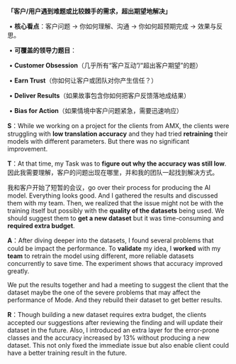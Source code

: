 **「客户/用户遇到难题或比较棘手的需求，超出期望地解决」**

​	•	**核心看点**：客户问题 -> 你如何理解、沟通 -> 你如何超预期完成 -> 效果与反思。

​	•	**可覆盖的领导力题目**：

​	•	**Customer Obsession**（几乎所有“客户互动”/“超出客户期望”的题）

​	•	**Earn Trust**（你如何让客户或团队对你产生信任？）

​	•	**Deliver Results**（如果故事包含你如何把客户反馈落地成结果）

​	•	**Bias for Action**（如果情境中客户问题紧急，需要迅速响应）

**S**：While we working on a project for the clients from AMX, the clients were struggling with **low translation accuracy** and they had tried **retraining** their models with different parameters. But there was no significant improvement.

**T**：At that time, my Task was to **figure out why the accuracy was still low**. 因此我需要理解，客户的问题出现在哪里，并和我的团队一起找到解决方式。

我和客户开始了短暂的会议，go over their process for producing the AI model. Everything looks good. And I gathered the results and discussed them with my team. Then, we  realized that the issue might not be with the training itself but possibly with the **quality of the datasets** being used. We should suggest them to **get a new dataset** but it was time-consuming and **required extra budget**.

**A**：After diving deeper into the datasets, I found several problems that could be impact the performance. To **validate** my idea,  I **worked** with my **team** to retrain the model using different, more reliable datasets concurrently to save time. The experiment shows that accuracy improved greatly.

We put the results together and had a meeting to suggest the client that the dataset maybe the one of the severe problems that may affect the performance of Mode. And they rebuild their dataset to get better results.

**R**：Though building a new dataset requires extra budget, the clients accepted our suggestions after reviewing the finding and will update their dataset in the future. Also, I introduced an extra layer for the error-prone classes and the accuracy increased by 13% without producing a new dataset. This not only fixed the immediate issue but also enable client could have a better training result in the future.